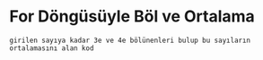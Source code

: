 # For Döngüsüyle Böl ve Ortalama
```
girilen sayıya kadar 3e ve 4e bölünenleri bulup bu sayıların ortalamasını alan kod
```
